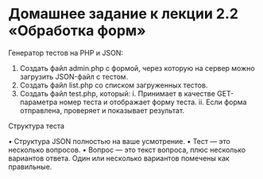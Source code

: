 # Домашнее задание к лекции 2.2 «Обработка форм»

Генератор тестов на PHP и JSON:

1.	Создать файл admin.php с формой, через которую на сервер можно загрузить JSON-файл c тестом.
2.	Создать файл list.php со списком загруженных тестов.
3.	Создать файл test.php, который:
i.	Принимает в качестве GET-параметра номер теста и отображает форму теста.
ii.	Если форма отправлена, проверяет и показывает результат.

Структура теста

•	Структура JSON полностью на ваше усмотрение.
•	Тест — это несколько вопросов.
•	Вопрос — это текст вопроса, плюс несколько вариантов ответа. Один или несколько вариантов помечены как правильные.

